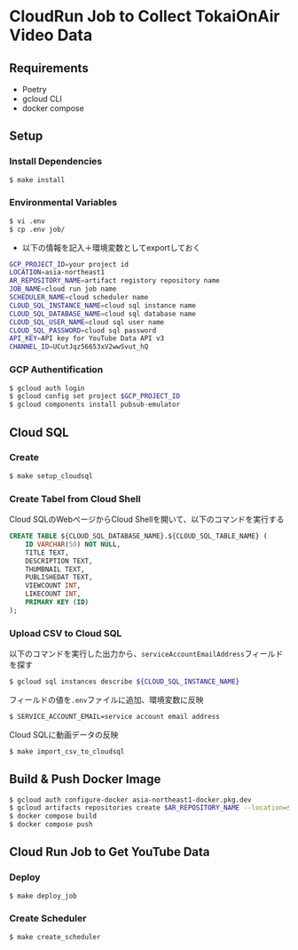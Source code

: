 # CloudRun Job to Collect TokaiOnAir Video Data

## Requirements
- Poetry
- gcloud CLI
- docker compose

## Setup
### Install Dependencies
```bash
$ make install
```

### Environmental Variables
```bash
$ vi .env
$ cp .env job/
```

- 以下の情報を記入＋環境変数としてexportしておく
```bash
GCP_PROJECT_ID=your project id
LOCATION=asia-northeast1
AR_REPOSITORY_NAME=artifact registory repository name
JOB_NAME=cloud run job name
SCHEDULER_NAME=cloud scheduler name
CLOUD_SQL_INSTANCE_NAME=cloud sql instance name
CLOUD_SQL_DATABASE_NAME=cloud sql database name
CLOUD_SQL_USER_NAME=cloud sql user name
CLOUD_SQL_PASSWORD=cluod sql password
API_KEY=API key for YouTube Data API v3
CHANNEL_ID=UCutJqz56653xV2wwSvut_hQ
```

### GCP Authentification
```bash
$ gcloud auth login
$ gcloud config set project $GCP_PROJECT_ID
$ gcloud components install pubsub-emulator
```

## Cloud SQL
### Create 
```bash
$ make setup_cloudsql
```

### Create Tabel from Cloud Shell
Cloud SQLのWebページからCloud Shellを開いて、以下のコマンドを実行する
```sql
CREATE TABLE ${CLOUD_SQL_DATABASE_NAME}.${CLOUD_SQL_TABLE_NAME} (
    ID VARCHAR(50) NOT NULL,
    TITLE TEXT,
    DESCRIPTION TEXT,
    THUMBNAIL TEXT,
    PUBLISHEDAT TEXT,
    VIEWCOUNT INT,
    LIKECOUNT INT,
    PRIMARY KEY (ID)
);
```

### Upload CSV to Cloud SQL
以下のコマンドを実行した出力から、`serviceAccountEmailAddress`フィールドを探す
```bash
$ gcloud sql instances describe ${CLOUD_SQL_INSTANCE_NAME}
```
フィールドの値を`.env`ファイルに追加、環境変数に反映
```bash
$ SERVICE_ACCOUNT_EMAIL=service account email address
```
Cloud SQLに動画データの反映
```bash
$ make import_csv_to_cloudsql
```

## Build & Push Docker Image
```bash
$ gcloud auth configure-docker asia-northeast1-docker.pkg.dev
$ gcloud artifacts repositories create $AR_REPOSITORY_NAME --location=$LOCATION --repository-format=docker
$ docker compose build
$ docker compose push
```

## Cloud Run Job to Get YouTube Data
### Deploy
```bash
$ make deploy_job
```

### Create Scheduler
```bash
$ make create_scheduler
```
